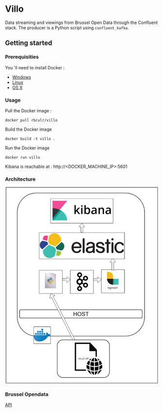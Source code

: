 # Villo
Data streaming and viewings from Brussel Open Data through the Confluent stack. The producer is a Python script using `confluent_kafka`. 

## Getting started
### Prerequisities
You 'll need to install Docker : 
- [Windows](https://docs.docker.com/docker-for-windows/)
- [Linux](https://docs.docker.com/install/linux/docker-ce/ubuntu/)
- [OS X](https://docs.docker.com/docker-for-mac/)

### Usage
Pull the Docker image :
```shell
docker pull rbcvlr/villo
```

Build the Docker image
```shell
docker build -t villo .
```

Run the Docker image
```shell
docker run villo
```
Kibana is reachable at : http://<DOCKER_MACHINE_IP>:5601

### Architecture
<p align="center"><img src="https://github.com/robincvlr/villo/blob/master/schematic.png" width=500></p>

### Brussel Opendata
[API](https://opendata.bruxelles.be/explore/dataset/stations-villo-disponibilites-en-temps-reel/information/)
